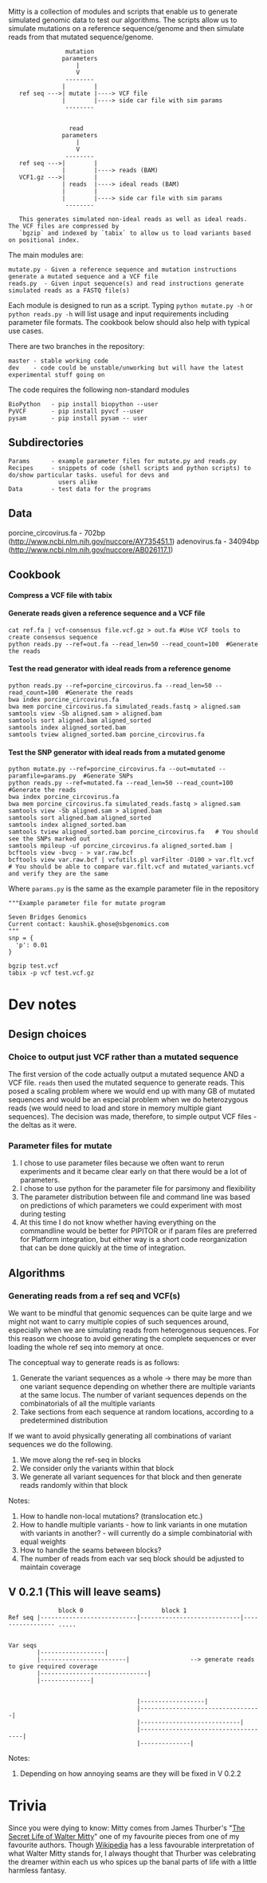 Mitty is a collection of modules and scripts that enable us to generate simulated genomic data to test our algorithms.
The scripts allow us to simulate mutations on a reference sequence/genome and then simulate reads from that mutated
sequence/genome.

                    mutation
                   parameters
                       |
                       V
                    --------
                   |        |
       ref seq --->| mutate |----> VCF file
                   |        |----> side car file with sim params
                    --------


                     read
                   parameters
                       |
                       V
                    --------
       ref seq --->|        |
                   |        |----> reads (BAM)
       VCF1.gz --->|        |
                   | reads  |----> ideal reads (BAM)
                   |        |
                   |        |----> side car file with sim params
                    --------

       This generates simulated non-ideal reads as well as ideal reads. The VCF files are compressed by
       `bgzip` and indexed by `tabix` to allow us to load variants based on positional index.


The main modules are:

    mutate.py - Given a reference sequence and mutation instructions generate a mutated sequence and a VCF file
    reads.py  - Given input sequence(s) and read instructions generate simulated reads as a FASTQ file(s)

Each module is designed to run as a script. Typing `python mutate.py -h` or `python reads.py -h` will list usage and
input requirements including parameter file formats. The cookbook below should also help with typical use cases.

There are two branches in the repository:

    master - stable working code
    dev    - code could be unstable/unworking but will have the latest experimental stuff going on

The code requires the following non-standard modules

    BioPython   - pip install biopython --user
    PyVCF       - pip install pyvcf --user
    pysam       - pip install pysam -- user


Subdirectories
--------------
    Params      - example parameter files for mutate.py and reads.py
    Recipes     - snippets of code (shell scripts and python scripts) to do/show particular tasks. useful for devs and
                  users alike
    Data        - test data for the programs



Data
----
porcine_circovirus.fa - 702bp (http://www.ncbi.nlm.nih.gov/nuccore/AY735451.1)
adenovirus.fa   -  34094bp  (http://www.ncbi.nlm.nih.gov/nuccore/AB026117.1)



Cookbook
----------------

#### Compress a VCF file with tabix




#### Generate reads given a reference sequence and a VCF file

```
cat ref.fa | vcf-consensus file.vcf.gz > out.fa #Use VCF tools to create consensus sequence
python reads.py --ref=out.fa --read_len=50 --read_count=100  #Generate the reads
```

#### Test the read generator with ideal reads from a reference genome

```
python reads.py --ref=porcine_circovirus.fa --read_len=50 --read_count=100  #Generate the reads
bwa index porcine_circovirus.fa
bwa mem porcine_circovirus.fa simulated_reads.fastq > aligned.sam
samtools view -Sb aligned.sam > aligned.bam
samtools sort aligned.bam aligned_sorted
samtools index aligned_sorted.bam
samtools tview aligned_sorted.bam porcine_circovirus.fa
```

#### Test the SNP generator with ideal reads from a mutated genome
```
python mutate.py --ref=porcine_circovirus.fa --out=mutated --paramfile=params.py  #Generate SNPs
python reads.py --ref=mutated.fa --read_len=50 --read_count=100  #Generate the reads
bwa index porcine_circovirus.fa
bwa mem porcine_circovirus.fa simulated_reads.fastq > aligned.sam
samtools view -Sb aligned.sam > aligned.bam
samtools sort aligned.bam aligned_sorted
samtools index aligned_sorted.bam
samtools tview aligned_sorted.bam porcine_circovirus.fa   # You should see the SNPs marked out
samtools mpileup -uf porcine_circovirus.fa aligned_sorted.bam | bcftools view -bvcg - > var.raw.bcf
bcftools view var.raw.bcf | vcfutils.pl varFilter -D100 > var.flt.vcf
# You should be able to compare var.filt.vcf and mutated_variants.vcf and verify they are the same
```

Where `params.py` is the same as the example parameter file in the repository

```
"""Example parameter file for mutate program

Seven Bridges Genomics
Current contact: kaushik.ghose@sbgenomics.com
"""
snp = {
  'p': 0.01
}
```


    bgzip test.vcf
    tabix -p vcf test.vcf.gz


Dev notes
=========

Design choices
--------------
### Choice to output just VCF rather than a mutated sequence
The first version of the code actually output a mutated sequence AND a VCF file. `reads` then used the mutated sequence
to generate reads. This posed a scaling problem where we would end up with many GB of mutated sequences and would be an
especial problem when we do heterozygous reads (we would need to load and store in memory multiple giant sequences). The
decision was made, therefore, to simple output VCF files - the deltas as it were.

### Parameter files for mutate
1. I chose to use parameter files because we often want to rerun experiments and it became clear early on that there would
be a lot of parameters.
1. I chose to use python for the parameter file for parsimony and flexibility
1. The parameter distribution between file and command line was based on predictions of which parameters we could
experiment with most during testing
1. At this time I do not know whether having everything on the commandline would be better for PIPITOR or if param files
are preferred for Platform integration, but either way is a short code reorganization that can be done quickly at the
time of integration.


Algorithms
----------
### Generating reads from a ref seq and VCF(s)
We want to be mindful that genomic sequences can be quite large and we might not want to carry multiple copies of such
sequences around, especially when we are simulating reads from heterogenous sequences. For this reason we choose to
avoid generating the complete sequences or ever loading the whole ref seq into memory at once.

The conceptual way to generate reads is as follows:

1. Generate the variant sequences as a whole -> there may be more than one variant sequence depending on whether there
are multiple variants at the same locus. The number of variant sequences depends on the combinatorials of all the
multiple variants
2. Take sections from each sequence at random locations, according to a predetermined distribution

If we want to avoid physically generating all combinations of variant sequences we do the following.

1. We move along the ref-seq in blocks
2. We consider only the variants within that block
3. We generate all variant sequences for that block and then generate reads randomly within that block

Notes:
1. How to handle non-local mutations? (translocation etc.)
2. How to handle multiple variants - how to link variants in one mutation with variants in another? - will currently do
a simple combinatorial with equal weights
3. How to handle the seams between blocks?
4. The number of reads from each var seq block should be adjusted to maintain coverage


V 0.2.1 (This will leave seams)
-------------------------------

                  block 0                      block 1
    Ref seq |---------------------------|----------------------------|----------------- .....


    Var seqs
            |------------------|
            |------------------------|                 --> generate reads to give required coverage
            |------------------------------|
            |--------------|


                                        |------------------|
                                        |----------------------------------|
                                        |----------------------------|
                                        |-------------------------------------|
                                        |--------------|


Notes:
1. Depending on how annoying seams are they will be fixed in V 0.2.2


Trivia
======
Since you were dying to know: Mitty comes from James Thurber's "[The Secret Life of Walter Mitty][mitty]" one of my
favourite pieces from one of my favourite authors. Though [Wikipedia][wiki] has a less favourable interpretation of what
Walter Mitty stands for, I always thought that Thurber was celebrating the dreamer within each us who spices up the banal
parts of life with a little harmless fantasy.

[mitty]: http://www.newyorker.com/archive/1939/03/18/390318fi_fiction_thurber?currentPage=all
[wiki]: http://en.wikipedia.org/wiki/The_Secret_Life_of_Walter_Mitty